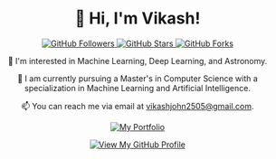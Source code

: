 <h1 align="center">👋 Hi, I'm Vikash!</h1>

<p align="center">
  <a href="https://github.com/vicky157" target="_blank">
    <img src="https://img.shields.io/github/followers/vicky157?label=Follow&style=social" alt="GitHub Followers" />
  </a>
  <a href="https://github.com/vicky157" target="_blank">
    <img src="https://img.shields.io/github/stars/vicky157/vicky157?style=social" alt="GitHub Stars" />
  </a>
  <a href="https://github.com/vicky157/vicky157" target="_blank">
    <img src="https://img.shields.io/github/forks/vicky157/vicky157?label=Forks&style=social" alt="GitHub Forks" />
  </a>
</p>

<p align="center">👀 I'm interested in Machine Learning, Deep Learning, and Astronomy.</p>

<p align="center">🌱 I am currently pursuing a Master's in Computer Science with a specialization in Machine Learning and Artificial Intelligence.</p>

<p align="center">📫 You can reach me via email at <a href="mailto:vikashjohn2505@gmail.com">vikashjohn2505@gmail.com</a>.</p>

<p align="center">
  <a href="https://vicky157.github.io" target="_blank">
    <img src="https://img.shields.io/badge/Portfolio-Visit%20My%20Website-blue" alt="My Portfolio" />
  </a>
</p>

<div align="center">
  <a href="https://github.com/vicky157/vicky157">
    <img src="https://img.shields.io/badge/View%20My%20GitHub%20Profile-<COLOR>" alt="View My GitHub Profile" />
  </a>
</div>

<!---
vicky157/vicky157 is a ✨ special ✨ repository because its `README.md` (this file) appears on your GitHub profile.
You can click the "Preview" link to take a look at your changes.
--->
